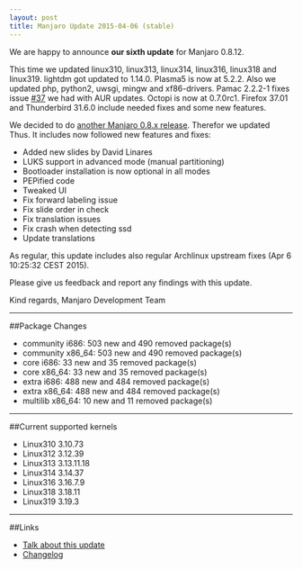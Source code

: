 ```yaml
---
layout: post
title: Manjaro Update 2015-04-06 (stable)
---
```


We are happy to announce **our sixth update** for Manjaro 0.8.12.

This time we updated linux310, linux313, linux314, linux316, linux318 and linux319. lightdm got updated to 1.14.0. Plasma5 is now at 5.2.2. Also we updated php, python2, uwsgi, mingw and xf86-drivers. Pamac 2.2.2-1 fixes issue [#37](https://github.com/manjaro/pamac/issues/37) we had with AUR updates. Octopi is now at 0.7.0rc1. Firefox 37.01 and Thunderbird 31.6.0 include needed fixes and some new features.

We decided to do [another Manjaro 0.8.x release](http://sourceforge.net/projects/manjarotest/files/0.8.13/). Therefor we updated Thus. It includes now followed new features and fixes:

* Added new slides by David Linares
* LUKS support in advanced mode (manual partitioning)
* Bootloader installation is now optional in all modes
* PEPified code
* Tweaked UI
* Fix forward labeling issue
* Fix slide order in check
* Fix translation issues
* Fix crash when detecting ssd
* Update translations

As regular, this update includes also regular Archlinux upstream fixes (Apr 6 10:25:32 CEST 2015).

Please give us feedback and report any findings with this update.

Kind regards,
Manjaro Development Team

----

##Package Changes

* community i686:  503 new and 490 removed package(s)
* community x86_64:  503 new and 490 removed package(s)
* core i686:  33 new and 35 removed package(s)
* core x86_64:  33 new and 35 removed package(s)
* extra i686:  488 new and 484 removed package(s)
* extra x86_64:  488 new and 484 removed package(s)
* multilib x86_64:  10 new and 11 removed package(s)

----

##Current supported kernels

* Linux310 3.10.73
* Linux312 3.12.39
* Linux313 3.13.11.18
* Linux314 3.14.37
* Linux316 3.16.7.9
* Linux318 3.18.11
* Linux319 3.19.3

----

##Links

* [Talk about this update](https://forum.manjaro.org/index.php?topic=21833.0)
* [Changelog](https://lists.manjaro.org/pipermail/manjaro-packages/Week-of-Mon-20150406/003005.html)
